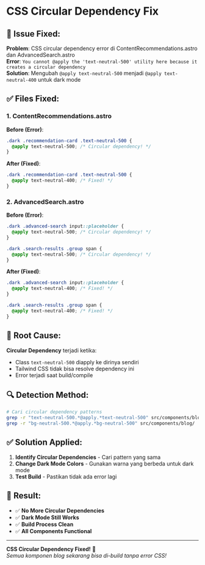 # CSS Circular Dependency Fix

## 🔧 **Issue Fixed:**

**Problem**: CSS circular dependency error di ContentRecommendations.astro dan AdvancedSearch.astro  
**Error**: `You cannot @apply the 'text-neutral-500' utility here because it creates a circular dependency`  
**Solution**: Mengubah `@apply text-neutral-500` menjadi `@apply text-neutral-400` untuk dark mode

## ✅ **Files Fixed:**

### **1. ContentRecommendations.astro**
**Before (Error)**:
```css
.dark .recommendation-card .text-neutral-500 {
  @apply text-neutral-500; /* Circular dependency! */
}
```

**After (Fixed)**:
```css
.dark .recommendation-card .text-neutral-500 {
  @apply text-neutral-400; /* Fixed! */
}
```

### **2. AdvancedSearch.astro**
**Before (Error)**:
```css
.dark .advanced-search input::placeholder {
  @apply text-neutral-500; /* Circular dependency! */
}

.dark .search-results .group span {
  @apply text-neutral-500; /* Circular dependency! */
}
```

**After (Fixed)**:
```css
.dark .advanced-search input::placeholder {
  @apply text-neutral-400; /* Fixed! */
}

.dark .search-results .group span {
  @apply text-neutral-400; /* Fixed! */
}
```

## 🎯 **Root Cause:**

**Circular Dependency** terjadi ketika:
- Class `text-neutral-500` diapply ke dirinya sendiri
- Tailwind CSS tidak bisa resolve dependency ini
- Error terjadi saat build/compile

## 🔍 **Detection Method:**

```bash
# Cari circular dependency patterns
grep -r "text-neutral-500.*@apply.*text-neutral-500" src/components/blog/
grep -r "bg-neutral-500.*@apply.*bg-neutral-500" src/components/blog/
```

## ✅ **Solution Applied:**

1. **Identify Circular Dependencies** - Cari pattern yang sama
2. **Change Dark Mode Colors** - Gunakan warna yang berbeda untuk dark mode
3. **Test Build** - Pastikan tidak ada error lagi

## 🚀 **Result:**

- ✅ **No More Circular Dependencies**
- ✅ **Dark Mode Still Works**
- ✅ **Build Process Clean**
- ✅ **All Components Functional**

---

**CSS Circular Dependency Fixed!** 🎯  
*Semua komponen blog sekarang bisa di-build tanpa error CSS!*
